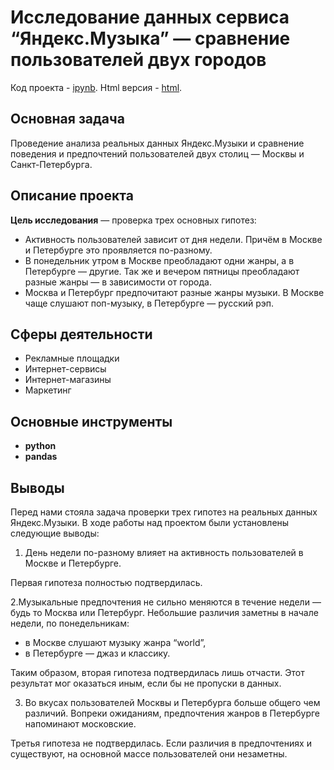 # Исследование данных сервиса “Яндекс.Музыка” — сравнение пользователей двух городов
Код проекта - [ipynb][1]. Html версия - [html][2].

[1]: https://github.com/ElizavetaKondratenko/yandex-praktikum-ds-projects/blob/main/01-%D1%8F%D0%BD%D0%B4%D0%B5%D0%BA%D1%81-%D0%BC%D1%83%D0%B7%D1%8B%D0%BA%D0%B0/%D0%A01-yandex-music.ipynb
[2]: https://github.com/ElizavetaKondratenko/yandex-praktikum-ds-projects/blob/main/01-%D1%8F%D0%BD%D0%B4%D0%B5%D0%BA%D1%81-%D0%BC%D1%83%D0%B7%D1%8B%D0%BA%D0%B0/%D0%A01-yandex-music.html

## Основная задача

Проведение анализа реальных данных Яндекс.Музыки и сравнение поведения и предпочтений пользователей двух столиц — Москвы и Санкт-Петербурга. 

## Описание проекта

**Цель исследования** — проверка трех основных гипотез:
- Активность пользователей зависит от дня недели. Причём в Москве и Петербурге это проявляется по-разному.
- В понедельник утром в Москве преобладают одни жанры, а в Петербурге — другие. Так же и вечером пятницы преобладают разные жанры — в зависимости от города.
- Москва и Петербург предпочитают разные жанры музыки. В Москве чаще слушают поп-музыку, в Петербурге — русский рэп.

## Сферы деятельности

* Рекламные площадки
* Интернет-сервисы
* Интернет-магазины
* Маркетинг

## Основные инструменты

- **python**
- **pandas**

## Выводы

Перед нами стояла задача проверки трех гипотез на реальных данных Яндекс.Музыки. В ходе работы над проектом были установлены следующие выводы:

1. День недели по-разному влияет на активность пользователей в Москве и Петербурге.

Первая гипотеза полностью подтвердилась. 

2.Музыкальные предпочтения не сильно меняются в течение недели — будь то Москва или Петербург. Небольшие различия заметны в начале недели, по понедельникам:
- в Москве слушают музыку жанра “world”,
- в Петербурге — джаз и классику.

Таким образом, вторая гипотеза подтвердилась лишь отчасти. Этот результат мог оказаться иным, если бы не пропуски в данных.

3. Во вкусах пользователей Москвы и Петербурга больше общего чем различий. Вопреки ожиданиям, предпочтения жанров в Петербурге напоминают московские.

Третья гипотеза не подтвердилась. Если различия в предпочтениях и существуют, на основной массе пользователей они незаметны.
